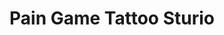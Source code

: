 ---
title: "Pain Game Tattoo Sturio"
url: /schwaebisch-hall/pain-game-tattoo-sturio/
shop: Tattoo
---